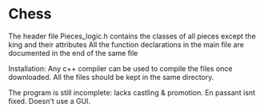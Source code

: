 # Chess
The header file Pieces_logic.h contains the classes of all pieces except the king and their attributes
All the function declarations in the main file are documented in the end of the same file

Installation:
Any c++ compiler can be used to compile the files once downloaded. All the files should be kept in the same directory.

The program is still incomplete: lacks castling & promotion. En passant isnt fixed. Doesn't use a GUI.
